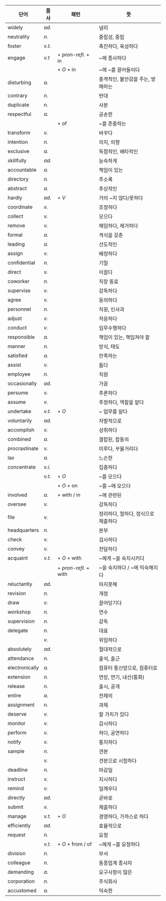 | 단어             | 품사     | 패턴                     | 뜻                    |
| -------------- | ------ | ---------------------- | -------------------- |
| widely         | *ad.*  |                        | 널리                   |
| neutrality     | *n.*   |                        | 중립성, 중립              |
| foster         | *v.t.* |                        | 촉진하다, 육성하다           |
| engage         | *v.t*  | \+ *pron-refl.* + in   | ~에 종사하다              |
|                |        | \+ *O* + in            | ~에 ~를 끌어들이다          |
| disturbing     | *a.*   |                        | 충격적인, 불안감을 주는, 방해하는  |
| contrary       | *n.*   |                        | 반대                   |
| duplicate      | *n.*   |                        | 사본                   |
| respectful     | *a.*   |                        | 공손한                  |
|                |        | \+ of                  | ~를 존중하는              |
| transform      | *v.*   |                        | 바꾸다                  |
| intention      | *n.*   |                        | 의지, 의향               |
| exclusive      | *a.*   |                        | 독점적인, 배타적인           |
| skillfully     | *ad.*  |                        | 능숙하게                 |
| accountable    | *a.*   |                        | 책임이 있는               |
| directory      | *n.*   |                        | 주소록                  |
| abstract       | *a.*   |                        | 추상적인                 |
| hardly         | *ad.*  | \+ *V*                 | 거의 ~지 않다/못하다         |
| coordinate     | *v.*   |                        | 조정하다                 |
| collect        | *v.*   |                        | 모으다                  |
| remove         | *v.*   |                        | 해임하다, 제거하다           |
| formal         | *a.*   |                        | 격식을 갖춘               |
| leading        | *a.*   |                        | 선도적인                 |
| assign         | *v.*   |                        | 배정하다                 |
| confidential   | *n.*   |                        | 기밀                   |
| direct         | *v.*   |                        | 이끌다                  |
| coworker       | *n.*   |                        | 직장 동료                |
| supervise      | *v.*   |                        | 감독하다                 |
| agree          | *v.*   |                        | 동의하다                 |
| personnel      | *n.*   |                        | 직원, 인사과              |
| adjust         | *v.*   |                        | 적응하다                 |
| conduct        | *v.*   |                        | 임무수행하다               |
| responsible    | *a.*   |                        | 책임이 있는, 책임져야 할       |
| manner         | *n.*   |                        | 방식, 태도               |
| satisfied      | *a.*   |                        | 만족하는                 |
| assist         | *v.*   |                        | 돕다                   |
| employee       | *n.*   |                        | 직원                   |
| occasionally   | *ad.*  |                        | 가끔                   |
| persume        | *v.*   |                        | 추론하다                 |
| assume         | *v.*   |                        | 추정하다, 역할을 맡다         |
| undertake      | *v.t.* | \+ *O*                 | ~ 업무를 맡다             |
| voluntarily    | *ad.*  |                        | 자발적으로                |
| accomplish     | *v.*   |                        | 성취하다                 |
| combined       | *a.*   |                        | 결합된, 합동의             |
| procrastinate  | *v.*   |                        | 미루다, 꾸물거리다           |
| lax            | *a.*   |                        | 느슨한                  |
| concentrate    | *v.i.* |                        | 집중하다                 |
|                | *v.t.* | \+ *O*                 | ~를 모으다               |
|                |        | \+ *O* + on            | ~를 ~에 모으다            |
| involved       | *a.*   | \+ with / in           | ~에 관련된               |
| oversee        | *v.*   |                        | 감독하다                 |
| file           | *v.*   |                        | 정리하다, 철하다, 정식으로 제출하다 |
| headquarters   | *n.*   |                        | 본부                   |
| check          | *v.*   |                        | 검사하다                 |
| convey         | *v.*   |                        | 전달하다                 |
| acquaint       | *v.t.* | \+ *O* +  with         | ~에게 ~을 숙지시키다         |
|                |        | \+ *pron-refl.* + with | ~을 숙지하다 / ~에 익숙해지다   |
| reluctantly    | *ad.*  |                        | 마지못해                 |
| revision       | *n.*   |                        | 개정                   |
| draw           | *v.*   |                        | 끌어당기다                |
| workshop       | *n.*   |                        | 연수                   |
| supervision    | *n.*   |                        | 감독                   |
| delegate       | *n.*   |                        | 대표                   |
|                | *v.*   |                        | 위임하다                 |
| absolutely     | *ad.*  |                        | 절대적으로                |
| attendance     | *n.*   |                        | 출석, 출근               |
| electronically | *a.*   |                        | 컴퓨터 통신망으로, 컴퓨터로      |
| extension      | *n.*   |                        | 연장, 연기, 내선(통화)       |
| release        | *n.*   |                        | 출시, 공개               |
| entire         | *a.*   |                        | 전체의                  |
| assignment     | *n.*   |                        | 과제                   |
| deserve        | *v.*   |                        | 할 가치가 있다             |
| monitor        | *v.*   |                        | 감시하다                 |
| perform        | *v.*   |                        | 하다, 공연하다             |
| notify         | *v.*   |                        | 통지하다                 |
| sample         | *n.*   |                        | 견본                   |
|                | *v.*   |                        | 견본으로 시험하다            |
| deadline       | *n.*   |                        | 마감일                  |
| instruct       | *v.*   |                        | 지시하다                 |
| remind         | *v.*   |                        | 일깨우다                 |
| directly       | *ad.*  |                        | 곧바로                  |
| submit         | *v.*   |                        | 제출하다                 |
| manage         | *v.t.* | \+ *O*                 | 경영하다, 가까스로 하다        |
| efficiently    | *ad.*  |                        | 효율적으로                |
| request        | *n.*   |                        | 요청                   |
|                | *v.t.* | \+ *O* + from / of     | ~에게 ~를 요청하다          |
| division       | *n.*   |                        | 부서                   |
| colleague      | *n.*   |                        | 동종업계 종사자             |
| demanding      | *a.*   |                        | 요구사항이 많은             |
| corporation    | *n.*   |                        | 주식회사                 |
| accustomed     | *a.*   |                        | 익숙한                  |
